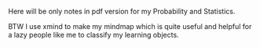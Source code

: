 Here will be only notes in pdf version for my Probability and Statistics. 

BTW I use xmind to make my mindmap which is quite useful and helpful for a lazy people like me to classify my learning objects.
